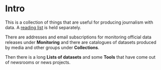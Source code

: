 Intro
============================

This is a collection of things that are useful for producing journalism with data. A [reading list](https://data-journalism-reading.readthedocs.io/en/latest/) is held separately.

There are addresses and email subscriptions for monitoring official data releases under **Monitoring** and there are catalogues of datasets produced by media and other groups under **Collections**.

Then there is a long **Lists of datasets** and some **Tools** that have come out of newsrooms or news projects.

